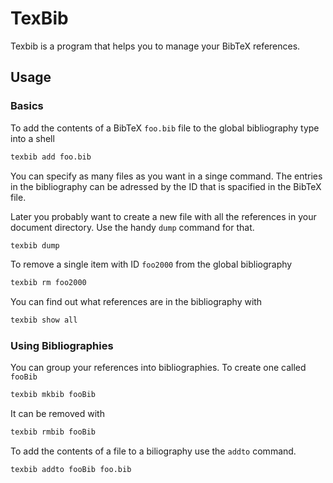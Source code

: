 # TexBib
Texbib is a program that helps you to manage your BibTeX references.

<!-- TODO: installation section -->

## Usage

### Basics
To add the contents of a BibTeX `foo.bib` file to the global bibliography type into a shell
```sh
texbib add foo.bib
```
You can specify as many files as you want in a singe command.
The entries in the bibliography can be adressed by the ID that is spacified in the BibTeX file.
<!--If there was no ID specified the ID are the first four letter of the authors name followed directly by the year of publication.-->

Later you probably want to create a new file with all the references in your document directory.
Use the handy `dump` command for that.
```sh
texbib dump
```

To remove a single item with ID `foo2000` from the global bibliography
```sh
texbib rm foo2000
```

You can find out what references are in the bibliography with
```sh
texbib show all
```


### Using Bibliographies
You can group your references into bibliographies. To create one called `fooBib`
```sh
texbib mkbib fooBib
```

It can be removed with
```sh
texbib rmbib fooBib
```

To add the contents of a file to a biliography use the `addto` command.
```sh
texbib addto fooBib foo.bib
```

<!-- TODO: API section

